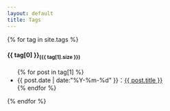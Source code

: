 ```yaml
---
layout: default
title: Tags
---
```

<div>
{% for tag in site.tags %} 
	<a name="{{ tag[0] }}"></a><h4>{{ tag[0] }}<sub>({{ tag[1].size }})</sub></h4>
	<ul>
	{% for post in tag[1] %}
		<li>{{ post.date | date:"%Y-%m-%d" }}：<a href="{{ site.baseurl }}{{ post.url }}">{{ post.title }}</a></li>
	{% endfor %}
	</ul>
{% endfor %}
</div>
